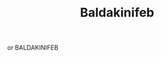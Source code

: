 ---
title: Baldakinifeb
letter: B
permalink: "/definitions/bld-baldakinifeb.html"
body: or BALDAKINIFEB
published_at: '2018-07-07'
source: Black's Law Dictionary 2nd Ed (1910)
layout: post
---